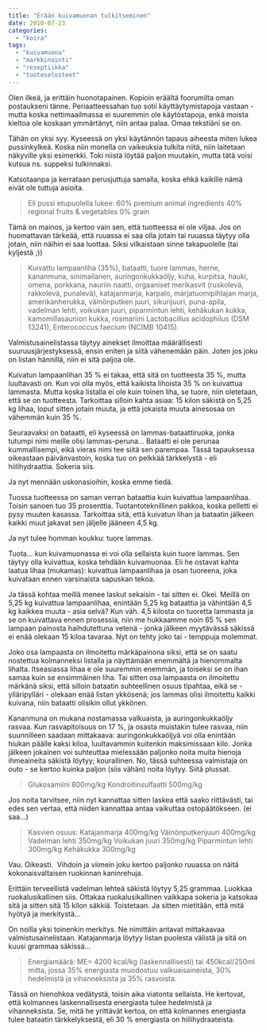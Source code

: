 ```yaml
---
title: "Erään kuivamuonan tulkitseminen"
date: 2010-07-23
categories: 
  - "koira"
tags: 
  - "kuivamuona"
  - "markkinointi"
  - "reseptiikka"
  - "tuoteselosteet"
---
```


Olen ilkeä, ja erittäin huonotapainen. Kopioin eräältä foorumilta oman postaukseni tänne. Periaatteessahan tuo sotii käyttäytymistapoja vastaan - mutta koska nettimaailmassa ei suuremmin ole käytöstapoja, enkä moista kieltoa ole koskaan ymmärtänyt, niin antaa palaa. Omaa tekstiäni se on.

<!--more-->

Tähän on yksi syy. Kyseessä on yksi käytännön tapaus aiheesta miten lukea pussinkylkeä. Koska niin monella on vaikeuksia tulkita niitä, niin laitetaan näkyville yksi esimerkki. Toki niistä löytää paljon muutakin, mutta tätä voisi kutsua ns. suppeksi tulkinnaksi.

Katsotaanpa ja kerrataan perusjuttuja samalla, koska ehkä kaikille nämä eivät ole tuttuja asioita.

> Eli pussi etupuolella lukee: 60% premium animal ingredients 40% regional fruits & vegetables 0% grain

Tämä on mainos, ja kertoo vain sen, että tuotteessa ei ole viljaa. Jos on huomattavan tärkeää, että ruuassa ei saa olla jotain tai ruuassa täytyy olla jotain, niin näihin ei saa luottaa. Siksi vilkaistaan sinne takapuolelle (tai kyljestä ;))

> Kuivattu lampaanliha (35%), bataatti, tuore lammas, herne, kananmuna, sinimailanen, auringonkukkaöljy, kuha, kurpitsa, hauki, omena, porkkana, nauriin naatti, orgaaniset merikasvit (ruskolevä, rakkolevä, punalevä), katajanmarja, karpalo, marjatuomipihlajan marja, amerikanherukka, väinönputken juuri, sikurijuuri, puna-apila, vadelman lehti, voikukan juuri, piparmintun lehti, kehäkukan kukka, kamomillasaunion kukka, rosmariini Lactobacillus acidophilus (DSM 13241), Enterococcus faecium (NCIMB 10415).

Valmistusainelistassa täytyy ainekset ilmoittaa määrällisesti suuruusjärjestyksessä, ensin eniten ja siitä vähenemään päin. Joten jos joku on listan hännillä, niin ei sitä paljoa ole.

Kuivatun lampaanlihan 35 % ei takaa, että sitä on tuotteesta 35 %, mutta luultavasti on. Kun voi olla myös, että kaikista lihoista 35 % on kuivattua lammasta. Mutta koska listalla ei ole kuin toinen liha, se tuore, niin oletetaan, että se on tuotteesta. Tarkoittaa silloin kahta asiaa: 15 kilon säkistä on 5,25 kg lihaa, loput sitten jotain muuta, ja että jokaista muuta ainesosaa on vähemmän kuin 35 %.

Seuraavaksi on bataatti, eli kyseessä on lammas-bataattiruoka, jonka tutumpi nimi meille olisi lammas-peruna… Bataatti ei ole perunaa kummallisempi, eikä vieras nimi tee siitä sen parempaa. Tässä tapauksessa oikeastaan päivänvastoin, koska tuo on pelkkää tärkkelystä - eli hiilihydraattia. Sokeria siis.

Ja nyt mennään uskonasioihin, koska emme tiedä.

Tuossa tuotteessa on saman verran bataattia kuin kuivattua lampaanlihaa. Toisin sanoen tuo 35 prosenttia. Tuotantoteknillinen pakkoa, koska pelletti ei pysy muuten kasassa. Tarkoittaa sitä, että kuivatun lihan ja bataatin jälkeen kaikki muut jakavat sen jäljelle jääneen 4,5 kg.

Ja nyt tulee homman koukku: tuore lammas.

Tuota… kun kuivamuonassa ei voi olla sellaista kuin tuore lammas. Sen täytyy olla kuivattua, koska tehdään kuivamuonaa. Eli he ostavat kahta laatua lihaa (mukamas): kuivattua lampaanlihaa ja osan tuoreena, joka kuivataan ennen varsinaista sapuskan tekoa.

Ja tässä kohtaa meillä menee laskut sekaisin - tai sitten ei. Okei. Meillä on 5,25 kg kuivattua lampaanlihaa, enintään 5,25 kg bataattia ja vähintään 4,5 kg kaikkea muuta - asia selvä? Kun väh. 4,5 kilosta on tuoretta lammasta ja se on kuivattava ennen prosessia, niin me hukkaamme noin 65 % sen lampaan painosta haihdutettuna vetenä - jonka jälkeen myytävässä säkissä ei enää olekaan 15 kiloa tavaraa. Nyt on tehty joko tai - temppuja molemmat.

Joko osa lampaasta on ilmoitettu märkäpainona siksi, että se on saatu nostettua kolmanneksi listalla ja näyttämään enemmältä ja hienommalta lihalta. Itseasiassa lihaa e ole suuremmin enemmän, ja toiseksi se on ihan samaa kuin se ensimmäinen liha. Tai sitten osa lampaasta on ilmoitettu märkänä siksi, että silloin bataatin suhteellinen osuus tipahtaa, eikä se - ylläripylläri - olekaan enää listan ykkösenä; jos lammas olisi ilmoitettu kaikki kuivana, niin bataatti olisikin ollut ykkönen.

Kananmuna on mukana nostamassa valkuaista, ja auringonkukkaöljy rasvaa. Kun rasvapitoisuus on 17 %, ja osasta muistakin tulee rasvaa, niin suunnilleen saadaan mittakaava: auringonkukkaöljyä voi olla enintään hiukan päälle kaksi kiloa, luultavammin kuitenkin maksimissaan kilo. Jonka jälkeen jokainen voi suhteuttaa mielessään paljonko noita muita hienoja ihmeaineita säkistä löytyy; kourallinen. No, tässä suhteessa valmistaja on outo - se kertoo kuinka paljon (siis vähän) noita löytyy. Siitä plussat.

> Glukosamiini 800mg/kg Kondroitinsulfaatti 500mg/kg

Jos noita tarvitsee, niin nyt kannattaa sitten laskea että saako riittävästi, tai edes sen vertaa, että niiden kannattaa antaa vaikuttaa ostopäätökseen. (ei saa...)

> Kasvien osuus: Katajanmarja 400mg/kg Väinönputkenjuuri 400mg/kg Vadelman lehti 350mg/kg Voikukan juuri 350mg/kg Piparmintun lehti 300mg/kg Kehäkukka 300mg/kg

Vau. Oikeasti.  Vihdoin ja viimein joku kertoo paljonko ruuassa on näitä kokonaisvaltaisen ruokinnan kaninrehuja.

Erittäin terveellistä vadelman lehteä säkistä löytyy 5,25 grammaa. Luokkaa ruokalusikallinen siis. Ottakaa ruokalusikallinen vaikkapa sokeria ja katsokaa sitä ja sitten sitä 15 kilon säkkiä. Toistetaan. Ja sitten mietitään, että mitä hyötyä ja merkitystä...

On noilla yksi toinenkin merkitys. Ne nimittäin antavat mittakaavaa valmistusainelistaan. Katajanmarja löytyy listan puolesta välistä ja sitä on kuusi grammaa säkissä...

> Energiamäärä: ME= 4200 kcal/kg (laskennallisesti) tai 450kcal/250ml mitta, jossa 35% energiasta muodostuu valkuaisaineista, 30% hedelmistä ja vihanneksista ja 35% rasvoista.

Tässä on hienohkoa vedätystä, toisin aika viatonta sellaista. He kertovat, että kolmannes laskennallisesta energiasta tulee hedelmistä ja vihanneksista. Se, mitä he yrittävät kertoa, on että kolmannes energiasta tulee bataatin tärkkelyksestä, eli 30 % energiasta on hiilihydraateista.
